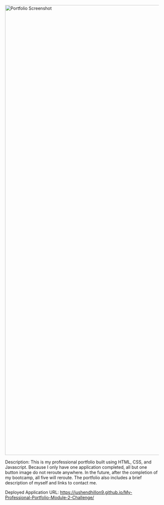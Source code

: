 <img width="1470" alt="Portfolio Screenshot" src="https://github.com/jushendhillon9/My-Professional-Portfolio/assets/137123520/3b32b6f7-4d1d-4ad6-82f3-06433bf55461">

Description: This is my professional portfolio built using HTML, CSS, and Javascript. Because I only have one application completed, all but one button image do not reroute anywhere. In the future, after the completion of my bootcamp, all five will reroute. The portfolio also includes a brief description of myself and links to contact me.

Deployed Application URL: https://jushendhillon9.github.io/My-Professional-Portfolio-Module-2-Challenge/
